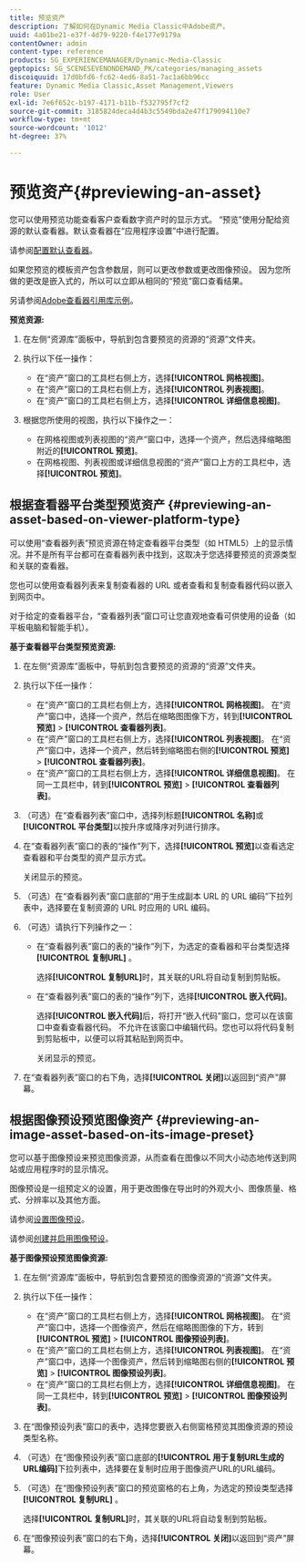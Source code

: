 ```yaml
---
title: 预览资产
description: 了解如何在Dynamic Media Classic中Adobe资产。
uuid: 4a01be21-e37f-4d79-9220-f4e177e9179a
contentOwner: admin
content-type: reference
products: SG_EXPERIENCEMANAGER/Dynamic-Media-Classic
geptopics: SG_SCENESEVENONDEMAND_PK/categories/managing_assets
discoiquuid: 17d0bfd6-fc62-4ed6-8a51-7ac1a6bb96cc
feature: Dynamic Media Classic,Asset Management,Viewers
role: User
exl-id: 7e6f652c-b197-4171-b11b-f532795f7cf2
source-git-commit: 3185824deca4d4b3c5549bda2e47f179094110e7
workflow-type: tm+mt
source-wordcount: '1012'
ht-degree: 37%

---
```


# 预览资产{#previewing-an-asset}

您可以使用预览功能查看客户查看数字资产时的显示方式。 “预览”使用分配给资源的默认查看器。默认查看器在“应用程序设置”中进行配置。

请参阅[配置默认查看器](application-setup.md#configuring_default_viewers)。

如果您预览的模板资产包含参数层，则可以更改参数或更改图像预设。 因为您所做的更改是嵌入式的，所以可以立即从相同的“预览”窗口查看结果。

另请参阅[Adobe查看器引用库示例](https://landing.adobe.com/zh-Hans/na/dynamic-media/ctir-2755/live-demos.html)。

**预览资源:**

1. 在左侧“资源库”面板中，导航到包含要预览的资源的“资源”文件夹。
1. 执行以下任一操作：

   * 在“资产”窗口的工具栏右侧上方，选择&#x200B;**[!UICONTROL 网格视图]**。
   * 在“资产”窗口的工具栏右侧上方，选择&#x200B;**[!UICONTROL 列表视图]**。
   * 在“资产”窗口的工具栏右侧上方，选择&#x200B;**[!UICONTROL 详细信息视图]**。

1. 根据您所使用的视图，执行以下操作之一：

   * 在网格视图或列表视图的“资产”窗口中，选择一个资产，然后选择缩略图附近的&#x200B;**[!UICONTROL 预览]**。
   * 在网格视图、列表视图或详细信息视图的“资产”窗口上方的工具栏中，选择&#x200B;**[!UICONTROL 预览]**。

## 根据查看器平台类型预览资产 {#previewing-an-asset-based-on-viewer-platform-type}

可以使用“查看器列表”预览资源在特定查看器平台类型（如 HTML5）上的显示情况。并不是所有平台都可在查看器列表中找到，这取决于您选择要预览的资源类型和关联的查看器。

您也可以使用查看器列表来复制查看器的 URL 或者查看和复制查看器代码以嵌入到网页中。

对于给定的查看器平台，“查看器列表”窗口可让您直观地查看可供使用的设备（如平板电脑和智能手机）。

**基于查看器平台类型预览资源:**

1. 在左侧“资源库”面板中，导航到包含要预览的资源的“资源”文件夹。
1. 执行以下任一操作：

   * 在“资产”窗口的工具栏右侧上方，选择&#x200B;**[!UICONTROL 网格视图]**。 在“资产”窗口中，选择一个资产，然后在缩略图图像下方，转到&#x200B;**[!UICONTROL 预览]** > **[!UICONTROL 查看器列表]**。
   * 在“资产”窗口的工具栏右侧上方，选择&#x200B;**[!UICONTROL 列表视图]**。 在“资产”窗口中，选择一个资产，然后转到缩略图右侧的&#x200B;**[!UICONTROL 预览]** > **[!UICONTROL 查看器列表]**。
   * 在“资产”窗口的工具栏右侧上方，选择&#x200B;**[!UICONTROL 详细信息视图]**。 在同一工具栏中，转到&#x200B;**[!UICONTROL 预览]** > **[!UICONTROL 查看器列表]**。

1. （可选）在“查看器列表”窗口中，选择列标题&#x200B;**[!UICONTROL 名称]**&#x200B;或&#x200B;**[!UICONTROL 平台类型]**&#x200B;以按升序或降序对列进行排序。
1. 在“查看器列表”窗口的表的“操作”列下，选择&#x200B;**[!UICONTROL 预览]**&#x200B;以查看选定查看器和平台类型的资产显示方式。

   关闭显示的预览。

1. （可选）在“查看器列表”窗口底部的“用于生成副本 URL 的 URL 编码”下拉列表中，选择要在复制资源的 URL 时应用的 URL 编码。
1. （可选）请执行下列操作之一：

   * 在“查看器列表”窗口的表的“操作”列下，为选定的查看器和平台类型选择&#x200B;**[!UICONTROL 复制URL]** 。

      选择&#x200B;**[!UICONTROL 复制URL]**&#x200B;时，其关联的URL将自动复制到剪贴板。

   * 在“查看器列表”窗口的表的“操作”列下，选择&#x200B;**[!UICONTROL 嵌入代码]**。

      选择&#x200B;**[!UICONTROL 嵌入代码]**&#x200B;后，将打开“嵌入代码”窗口，您可以在该窗口中查看查看器代码。 不允许在该窗口中编辑代码。您也可以将代码复制到剪贴板中，以便可以将其粘贴到网页中。

      关闭显示的预览。

1. 在“查看器列表”窗口的右下角，选择&#x200B;**[!UICONTROL 关闭]**&#x200B;以返回到“资产”屏幕。

## 根据图像预设预览图像资产 {#previewing-an-image-asset-based-on-its-image-preset}

您可以基于图像预设来预览图像资源，从而查看在图像以不同大小动态地传送到网站或应用程序时的显示情况。

图像预设是一组预定义的设置，用于更改图像在导出时的外观大小、图像质量、格式、分辨率以及其他方面。

请参阅[设置图像预设](setting-image-presets.md#setting_up_image_presets)。

请参阅[创建并启用图像预设](creating-enabling-image-presets.md#creating_and_enabling_image_presets)。

**基于图像预设预览图像资源:**

1. 在左侧“资源库”面板中，导航到包含要预览的图像资源的“资源”文件夹。
1. 执行以下任一操作：

   * 在“资产”窗口的工具栏右侧上方，选择&#x200B;**[!UICONTROL 网格视图]**。 在“资产”窗口中，选择一个图像资产，然后在缩略图图像的下方，转到&#x200B;**[!UICONTROL 预览]** > **[!UICONTROL 图像预设列表]**。
   * 在“资产”窗口的工具栏右侧上方，选择&#x200B;**[!UICONTROL 列表视图]**。 在“资产”窗口中，选择一个图像资产，然后转到缩略图右侧的&#x200B;**[!UICONTROL 预览]** > **[!UICONTROL 图像预设列表]**。
   * 在“资产”窗口的工具栏右侧上方，选择&#x200B;**[!UICONTROL 详细信息视图]**。 在同一工具栏中，转到&#x200B;**[!UICONTROL 预览]** > **[!UICONTROL 图像预设列表]**。

1. 在“图像预设列表”窗口的表中，选择您要嵌入右侧窗格预览其图像资源的预设类型名称。
1. （可选）在“图像预设列表”窗口底部的&#x200B;**[!UICONTROL 用于复制URL生成的URL编码]**&#x200B;下拉列表中，选择要在复制时应用于图像资产URL的URL编码。
1. （可选）在“图像预设列表”窗口的预览窗格的右上角，为选定的预设类型选择&#x200B;**[!UICONTROL 复制URL]** 。

   选择&#x200B;**[!UICONTROL 复制URL]**&#x200B;时，其关联的URL将自动复制到剪贴板。

1. 在“图像预设列表”窗口的右下角，选择&#x200B;**[!UICONTROL 关闭]**&#x200B;以返回到“资产”屏幕。

